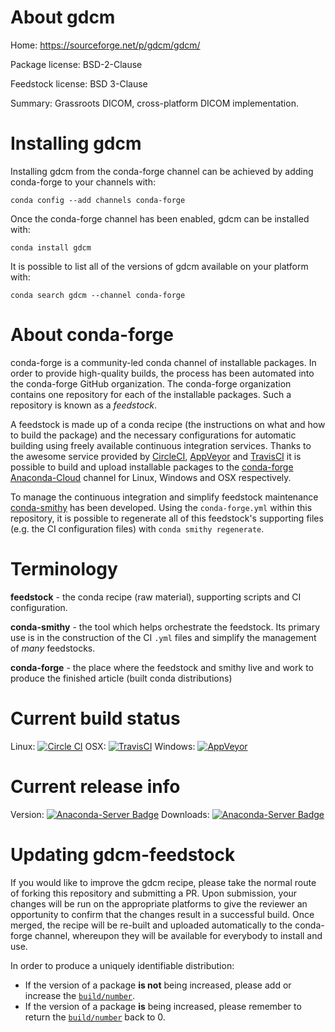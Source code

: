 About gdcm
==========

Home: https://sourceforge.net/p/gdcm/gdcm/

Package license: BSD-2-Clause

Feedstock license: BSD 3-Clause

Summary: Grassroots DICOM, cross-platform DICOM implementation.



Installing gdcm
===============

Installing gdcm from the conda-forge channel can be achieved by adding conda-forge to your channels with:

```
conda config --add channels conda-forge
```

Once the conda-forge channel has been enabled, gdcm can be installed with:

```
conda install gdcm
```

It is possible to list all of the versions of gdcm available on your platform with:

```
conda search gdcm --channel conda-forge
```


About conda-forge
=================

conda-forge is a community-led conda channel of installable packages.
In order to provide high-quality builds, the process has been automated into the
conda-forge GitHub organization. The conda-forge organization contains one repository 
for each of the installable packages. Such a repository is known as a *feedstock*.

A feedstock is made up of a conda recipe (the instructions on what and how to build
the package) and the necessary configurations for automatic building using freely
available continuous integration services. Thanks to the awesome service provided by
[CircleCI](https://circleci.com/), [AppVeyor](http://www.appveyor.com/)
and [TravisCI](https://travis-ci.org/) it is possible to build and upload installable
packages to the [conda-forge](https://anaconda.org/conda-forge)
[Anaconda-Cloud](http://docs.anaconda.org/) channel for Linux, Windows and OSX respectively.

To manage the continuous integration and simplify feedstock maintenance
[conda-smithy](http://github.com/conda-forge/conda-smithy) has been developed.
Using the ``conda-forge.yml`` within this repository, it is possible to regenerate all of
this feedstock's supporting files (e.g. the CI configuration files) with ``conda smithy regenerate``.


Terminology
===========

**feedstock** - the conda recipe (raw material), supporting scripts and CI configuration.

**conda-smithy** - the tool which helps orchestrate the feedstock.
                   Its primary use is in the construction of the CI ``.yml`` files
                   and simplify the management of *many* feedstocks.

**conda-forge** - the place where the feedstock and smithy live and work to
                  produce the finished article (built conda distributions)

Current build status
====================

Linux: [![Circle CI](https://circleci.com/gh/conda-forge/gdcm-feedstock.svg?style=svg)](https://circleci.com/gh/conda-forge/gdcm-feedstock)
OSX: [![TravisCI](https://travis-ci.org/conda-forge/gdcm-feedstock.svg?branch=master)](https://travis-ci.org/conda-forge/gdcm-feedstock) 
Windows: [![AppVeyor](https://ci.appveyor.com/api/projects/status/github/conda-forge/gdcm-feedstock?svg=True)](https://ci.appveyor.com/project/conda-forge/gdcm-feedstock/branch/master)

Current release info
====================
Version: [![Anaconda-Server Badge](https://anaconda.org/conda-forge/gdcm/badges/version.svg)](https://anaconda.org/conda-forge/gdcm)
Downloads: [![Anaconda-Server Badge](https://anaconda.org/conda-forge/gdcm/badges/downloads.svg)](https://anaconda.org/conda-forge/gdcm)


Updating gdcm-feedstock
=======================

If you would like to improve the gdcm recipe, please take the normal
route of forking this repository and submitting a PR. Upon submission, your changes will
be run on the appropriate platforms to give the reviewer an opportunity to confirm that the
changes result in a successful build. Once merged, the recipe will be re-built and uploaded
automatically to the conda-forge channel, whereupon they will be available for everybody to
install and use.

In order to produce a uniquely identifiable distribution:
 * If the version of a package **is not** being increased, please add or increase
   the [``build/number``](http://conda.pydata.org/docs/building/meta-yaml.html#build-number-and-string). 
 * If the version of a package **is** being increased, please remember to return
   the [``build/number``](http://conda.pydata.org/docs/building/meta-yaml.html#build-number-and-string)
   back to 0.
